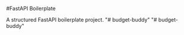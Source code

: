 
#FastAPI Boilerplate

A structured FastAPI boilerplate project.
"# budget-buddy" 
"# budget-buddy" 
